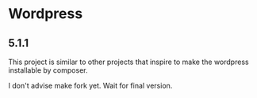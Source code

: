 # Wordpress

## 5.1.1

This project is similar to other projects that inspire to make the wordpress installable by composer.

I don't advise make fork yet. Wait for final version. 